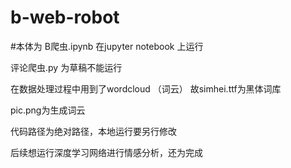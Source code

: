# b-web-robot

#本体为 B爬虫.ipynb 在jupyter notebook 上运行 

评论爬虫.py 为草稿不能运行

在数据处理过程中用到了wordcloud （词云） 故simhei.ttf为黑体词库

pic.png为生成词云


代码路径为绝对路径，本地运行要另行修改

后续想运行深度学习网络进行情感分析，还为完成
